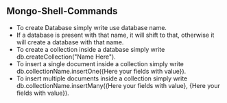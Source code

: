 <h2>Mongo-Shell-Commands</h2>
<ul>
  <li>To create Database simply write use database name.</li>
  <li>If a database is present with that name, it will shift to that, otherwise it will create a database with that name.</li>
  <li>To create a collection inside a database simply write db.createCollection("Name Here").</li>
  <li>To insert a single document inside a collection simply write db.collectionName.insertOne({Here your fields with value}).</li>
  <li>To insert multiple documents inside a collection simply write db.collectionName.insertMany({Here your fields with value}, {Here your fields with value}).</li>
</ul>
